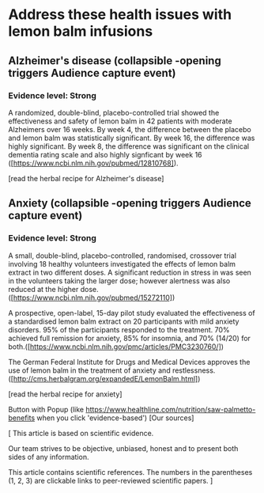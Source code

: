 # Address these health issues with lemon balm infusions

## Alzheimer's disease (collapsible -opening triggers Audience capture event)
### Evidence level: Strong

A randomized, double-blind, placebo-controlled trial showed the effectiveness and safety of lemon balm in 42 patients with moderate Alzheimers over 16 weeks. By week 4, the difference between the placebo and lemon balm was statistically significant. By week 16, the difference was highly significant. By week 8, the difference was significant on the clinical dementia rating scale and also highly signficant by week 16 ([https://www.ncbi.nlm.nih.gov/pubmed/12810768]).

[read the herbal recipe for Alzheimer's disease]

## Anxiety (collapsible -opening triggers Audience capture event)
### Evidence level: Strong

A small, double-blind, placebo-controlled, randomised, crossover trial involving 18 healthy volunteers investigated the effects of lemon balm extract in two different doses. A significant reduction in stress in was seen in the volunteers taking the larger dose; however alertness was also reduced at the higher dose. ([https://www.ncbi.nlm.nih.gov/pubmed/15272110])

A prospective, open-label, 15-day pilot study evaluated the effectiveness of a standardised lemon balm extract on 20 participants with mild anxiety disorders. 95% of the participants responded to the treatment. 70% achieved full remission for anxiety, 85% for insomnia, and 70% (14/20) for both.([https://www.ncbi.nlm.nih.gov/pmc/articles/PMC3230760/])

The German Federal Institute for Drugs and Medical Devices approves the use of lemon balm in the treatment of anxiety and restlessness. ([http://cms.herbalgram.org/expandedE/LemonBalm.html])

[read the herbal recipe for anxiety]

Button with Popup (like https://www.healthline.com/nutrition/saw-palmetto-benefits when you click 'evidence-based') [Our sources]

[
This article is based on scientific evidence.

Our team strives to be objective, unbiased, honest and to present both sides of any information.

This article contains scientific references. The numbers in the parentheses (1, 2, 3) are clickable links to peer-reviewed scientific papers.
]
